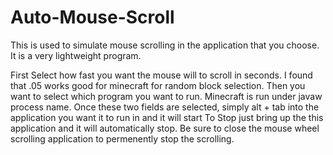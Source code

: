 # Auto-Mouse-Scroll
This is used to simulate mouse scrolling in the application that you choose. It is a very lightweight program.

First Select how fast you want the mouse will to scroll in seconds. I found that .05 works good for minecraft for random block selection.
Then you want to select which program you want to run. Minecraft is run under javaw process name.
Once these two fields are selected, simply alt + tab into the application you want it to run in and it will start
To Stop just bring up the this application and it will automatically stop.
Be sure to close the mouse wheel scrolling application to permenently stop the scrolling.
